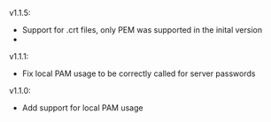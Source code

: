 v1.1.5:
- Support for .crt files, only PEM was supported in the inital version
- 
v1.1.1:
- Fix local PAM usage to be correctly called for server passwords

v1.1.0:
- Add support for local PAM usage
